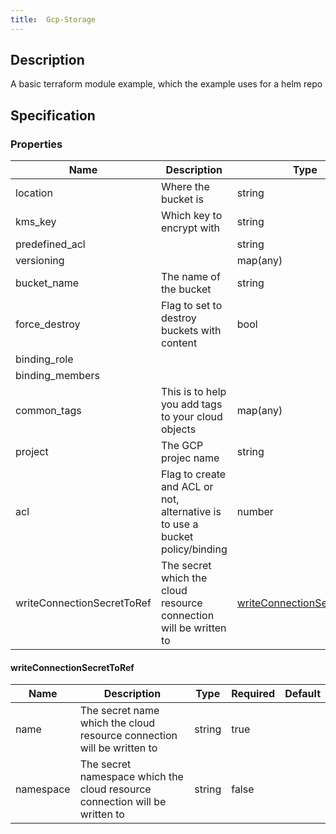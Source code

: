 ```yaml
---
title:  Gcp-Storage
---
```


## Description

A basic terraform module example, which the example uses for a helm repo

## Specification


### Properties

 Name | Description | Type | Required | Default 
 ------------ | ------------- | ------------- | ------------- | ------------- 
 location | Where the bucket is | string | false |  
 kms_key | Which key to encrypt with | string | false |  
 predefined_acl |  | string | false |  
 versioning |  | map(any) | false |  
 bucket_name | The name of the bucket | string | true |  
 force_destroy | Flag to set to destroy buckets with content | bool | false |  
 binding_role |  |  | true |  
 binding_members |  |  | true |  
 common_tags | This is to help you add tags to your cloud objects | map(any) | true |  
 project | The GCP projec name | string | true |  
 acl | Flag to create and ACL or not, alternative is to use a bucket policy/binding | number | false |  
 writeConnectionSecretToRef | The secret which the cloud resource connection will be written to | [writeConnectionSecretToRef](#writeConnectionSecretToRef) | false |  


#### writeConnectionSecretToRef

 Name | Description | Type | Required | Default 
 ------------ | ------------- | ------------- | ------------- | ------------- 
 name | The secret name which the cloud resource connection will be written to | string | true |  
 namespace | The secret namespace which the cloud resource connection will be written to | string | false |  
